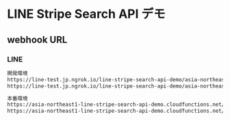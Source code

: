 # LINE Stripe Search API デモ

## webhook URL

### LINE

```bash
開発環境
https://line-test.jp.ngrok.io/line-stripe-search-api-demo/asia-northeast1/lineBot
https://line-test.jp.ngrok.io/line-stripe-search-api-demo/asia-northeast1/stripeWebhook

本番環境
https://asia-northeast1-line-stripe-search-api-demo.cloudfunctions.net/lineBot
https://asia-northeast1-line-stripe-search-api-demo.cloudfunctions.net/stripeWebhook
```
